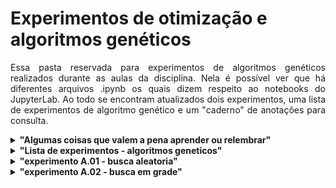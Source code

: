 # Experimentos de otimização e algoritmos genéticos

<p align="justify">
Essa pasta reservada para experimentos de algoritmos genéticos realizados durante as aulas da disciplina. Nela é possível ver que há diferentes arquivos .ipynb os quais dizem respeito ao notebooks do JupyterLab. Ao todo se encontram atualizados dois experimentos, uma lista de experimentos de algoritmo genético e um "caderno" de anotações para consulta.
</p>

<details><summary><b>"Algumas coisas que valem a pena aprender ou relembrar"</b></summary>
<p align="justify">
Como o próprio nome já esclarece, esse notebook nada mais é que uma lista de diferentes informações de código que podem ser consultados para relembrar como usá-los e para que servem, sendo uma ótima ferramenta de aprendizado, principalmente para quem tem dificuldade em programação. Diferentes módulos podem ser encontrados nessa lista, como 'random' e 'itertools', por exemplo.
</p>
</details>

<details><summary><b>"Lista de experimentos - algoritmos geneticos"</b></summary>
<p align="justify">
Estes são alguns exercícios para prática com algoritmos genéticos.
</p>
</details>

<details><summary><b>"experimento A.01 - busca aleatoria"</b></summary>
<p align="justify">

</p>
</details>

<details><summary><b>"experimento A.02 - busca em grade"</b></summary>
<p align="justify">

</p>
</details>
